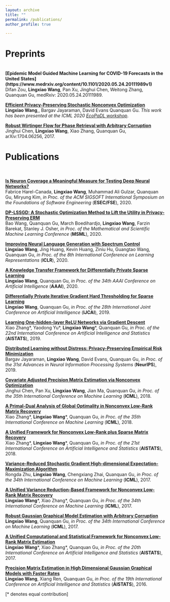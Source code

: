 ```yaml
---
layout: archive
title: ""
permalink: /publications/
author_profile: true

---
```

# Preprints
<br>
<b>[Epidemic Model Guided Machine Learning for COVID-19 Forecasts in the United States](https://www.medrxiv.org/content/10.1101/2020.05.24.20111989v1)</b> <br> 
Difan Zou, <b>Lingxiao Wang</b>, Pan Xu, Jinghui Chen, Weitong Zhang, Quanquan Gu, medRxiv: 2020.05.24.20111989.

<b>[Efficient Privacy-Preserving Stochastic Nonconvex Optimization](https://drive.google.com/file/d/1FfGuUOnVgCCOUsBh80_jj67FW9A4HrVt/view)</b> <br> 
<b>Lingxiao Wang</b>,, Bargav Jayaraman, David Evans Quanquan Gu. <i>This work has been presented at the ICML 2020 [EcoPaDL workshop](https://vasiloglou.github.io/EcoPaDL/)</i>.

<b>[Robust Wirtinger Flow for Phase Retrieval with Arbitrary Corruption](https://arxiv.org/abs/1704.06256)</b> <br> 
Jinghui Chen, <b>Lingxiao Wang</b>, Xiao Zhang, Quanquan Gu, arXiv:1704.06256, 2017.

# Publications
<br>

<b>[Is Neuron Coverage a Meaningful Measure for Testing Deep Neural Networks?](http://web.cs.ucla.edu/~miryung/Publications/fse2020-testingdeeplearning.pdf)</b> <br>
Fabrice Harel-Canada, <b>Lingxiao Wang</b>, Muhammad Ali Gulzar, Quanquan Gu, Miryung Kim, <i>in Proc. of the ACM SIGSOFT International Symposium on the Foundations of Software Engineering</i> (<b>ESEC/FSE</b>), 2020.

<b>[DP-LSSGD: A Stochastic Optimization Method to Lift the Utility in Privacy-Preserving ERM](hhttps://arxiv.org/abs/1906.12056)</b> <br>
Bao Wang, Quanquan Gu, March Boedihardjo, <b>Lingxiao Wang</b>, Farzin Barekat, Stanley J. Osher, <i>in Proc. of the Mathematical and Scientific Machine Learning Conference</i> (<b>MSML</b>), 2020.

<b>[Improving Neural Language Generation with Spectrum Control](https://openreview.net/forum?id=ByxY8CNtvr)</b> <br> 
<b>Lingxiao Wang</b>, Jing Huang, Kevin Huang, Ziniu Hu, Guangtao Wang, Quanquan Gu, <i>in Proc. of the 8th International Conference on Learning Representations</i> (<b>ICLR</b>), 2020.

<b>[A Knowledge Transfer Framework for Differentially Private Sparse Learning](https://arxiv.org/pdf/1909.06322.pdf)</b> <br> 
<b>Lingxiao Wang</b>, Quanquan Gu, <i>in Proc. of the 34th AAAI Conference on Artificial Intelligence</i> (<b>AAAI</b>), 2020.

<b>[Differentially Private Iterative Gradient Hard Thresholding for Sparse Learning](https://www.ijcai.org/proceedings/2019/0519.pdf)</b> <br> 
<b>Lingxiao Wang</b>, Quanquan Gu, <i>in Proc. of the 28th International Joint Conference on Artificial Intelligence</i> (<b>IJCAI</b>), 2019.

<b>[Learning One-hidden-layer ReLU Networks via Gradient Descent](http://proceedings.mlr.press/v89/zhang19g/zhang19g.pdf)</b> <br> 
Xiao Zhang\*, Yaodong Yu\*, <b>Lingxiao Wang</b>\*, Quanquan Gu, <i>in Proc. of the 22nd International Conference on Artificial Intelligence and Statistics</i> (<b>AISTATS</b>), 2019.

<b>[Distributed Learning without Distress: Privacy-Preserving Empirical Risk Minimization](https://papers.nips.cc/paper/7871-distributed-learning-without-distress-privacy-preserving-empirical-risk-minimization)</b> <br> 
Bargav Jayaraman, <b>Lingxiao Wang</b>, David Evans, Quanquan Gu, <i>in Proc. of the 31st Advances in Neural Information Processing Systems</i> (<b>NeurIPS</b>), 2019.

<b>[Covariate Adjusted Precision Matrix Estimation via Nonconvex Optimization](http://proceedings.mlr.press/v80/chen18n.html)</b> <br> 
Jinghui Chen, Pan Xu, <b>Lingxiao Wang</b>, Jian Ma, Quanquan Gu, <i>in Proc. of the 35th International Conference on Machine Learning</i> (<b>ICML</b>), 2018.

<b>[A Primal-Dual Analysis of Global Optimality in Nonconvex Low-Rank Matrix Recovery](http://proceedings.mlr.press/v80/zhang18m.html)</b> <br> 
Xiao Zhang\*, <b>Lingxiao Wang</b>\*, Quanquan Gu, <i>in Proc. of the 35th International Conference on Machine Learning</i> (<b>ICML</b>), 2018.

<b>[A Unified Framework for Nonconvex Low-Rank plus Sparse Matrix Recovery](http://proceedings.mlr.press/v84/zhang18c.html)</b> <br> 
Xiao Zhang\*, <b>Lingxiao Wang</b>\*, Quanquan Gu, <i>in Proc. of the 21st International Conference on Artificial Intelligence and Statistics</i> (<b>AISTATS</b>), 2018.

<b>[Variance-Reduced Stochastic Gradient High-dimensional Expectation-Maximization Algorithm](http://proceedings.mlr.press/v70/zhu17a.html)</b> <br> 
Rongda Zhu, <b>Lingxiao Wang</b>, Chengxiang Zhai, Quanquan Gu, <i>in Proc. of the 34th International Conference on Machine Learning</i> (<b>ICML</b>), 2017.

<b>[A Unified Variance Reduction-Based Framework for Nonconvex Low-Rank Matrix Recovery](http://proceedings.mlr.press/v70/wang17n)</b> <br> 
<b>Lingxiao Wang</b>\*, Xiao Zhang\*, Quanquan Gu, <i>in Proc. of the 34th International Conference on Machine Learning</i> (<b>ICML</b>), 2017.

<b>[Robust Gaussian Graphical Model Estimation with Arbitrary Corruption](http://proceedings.mlr.press/v70/wang17d.html)</b> <br> 
<b>Lingxiao Wang</b>, Quanquan Gu, <i>in Proc. of the 34th International Conference on Machine Learning</i> (<b>ICML</b>), 2017.

<b>[A Unified Computational and Statistical Framework for Nonconvex Low-Rank Matrix Estimation](http://proceedings.mlr.press/v54/wang17b)</b> <br> 
<b>Lingxiao Wang</b>\*, Xiao Zhang\*, Quanquan Gu, <i>in Proc. of the 20th International Conference on Artificial Intelligence and Statistics</i> (<b>AISTATS</b>), 2017.

<b>[Precision Matrix Estimation in High Dimensional Gaussian Graphical Models with Faster Rates](http://www.jmlr.org/proceedings/papers/v51/wang16a.pdf)</b> <br> 
<b>Lingxiao Wang</b>, Xiang Ren, Quanquan Gu, <i>in Proc. of the 19th International Conference on Artificial Intelligence and Statistics</i> (<b>AISTATS</b>), 2016.


[\* denotes equal contribution]